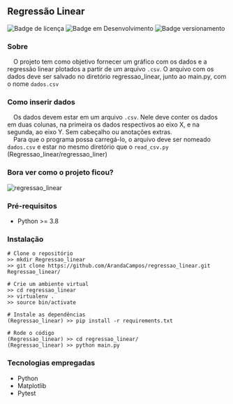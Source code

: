 ## Regressão Linear
![Badge de licença](http://img.shields.io/static/v1?label=LICENÇA&message=GNU&color=sucess&style=for-the-badge)   ![Badge em Desenvolvimento](http://img.shields.io/static/v1?label=STATUS&message=CONCLUÍDO&color=sucess&style=for-the-badge)   ![Badge versionamento](http://img.shields.io/static/v1?label=VERSAO&message=1.0&color=sucess&style=for-the-badge)

### Sobre

&emsp;O projeto tem como objetivo fornecer um gráfico com os dados e a regressão linear plotados a partir de um arquivo `.csv`. O arquivo com os dados deve ser salvado no diretório regressao_linear, junto ao main.py, com o nome `dados.csv`

### Como inserir dados

&emsp;Os dados devem estar em um arquivo `.csv`. Nele deve conter os dados em duas colunas, na primeira os dados respectivos ao eixo X, e na segunda, ao eixo Y. Sem cabeçalho ou anotações extras.<br>&emsp;Para que o programa possa carregá-lo, o arquivo deve ser nomeado `dados.csv` e estar no mesmo diretório que o `read_csv.py` (Regressao_linear/regressao_liner)

### Bora ver como o projeto ficou?

![regressao_linear](https://user-images.githubusercontent.com/87876734/182035102-00be955b-2d56-481f-aecd-79b617124583.png)

### Pré-requisitos

  - Python >= 3.8
  
### Instalação
  
    # Clone o repositório
    >> mkdir Regressao_linear
    >> git clone https://github.com/ArandaCampos/regressao_linear.git Regressao_linear/

    # Crie um ambiente virtual
    >> cd regressao_linear
    >> virtualenv .
    >> source bin/activate

    # Instale as dependências
    (Regressao_linear) >> pip install -r requirements.txt
    
    # Rode o código
    (Regressao_linear) >> cd regressao_linear/
    (Regressao_linear) >> python main.py
  
### Tecnologias empregadas
  - Python
  - Matplotlib
  - Pytest
